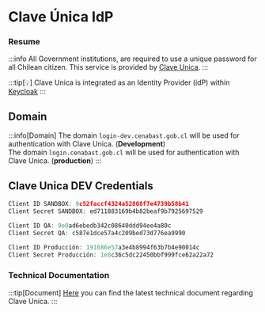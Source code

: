# Clave Única IdP

### Resume

:::info
All Government institutions, are required to use a unique password for all Chilean citizen. This service is provided by [Clave Unica](https://claveunica.cl/).
:::

:::tip[💡]
Clave Unica is integrated as an Identity Provider (idP) within [Keycloak](applications/keycloak.md)
:::

## Domain

:::info[Domain]
The domain `login-dev.cenabast.gob.cl` will be used for authentication with Clave Unica. (**Development**)\
The domain `login.cenabast.gob.cl` will be used for authentication with Clave Unica. (**production**)
:::

## Clave Unica DEV Credentials

```jsx
Client ID SANDBOX: 9c52faccf4324a52808f7e4739b58b41
Client Secret SANDBOX: ed711883169b4b82beaf9b7925697529

Client ID QA: 9e0ad6ebedb342c08640ddd94ee4a80c
Client Secret QA: c587e1dce57a4c209bed73d776ea9990
 
Client ID Producción: 191686e57a3e4b8994f63b7b4e90014c
Client Secret Producción: 1e8c36c5dc22450bbf999fce62a22a72
```

### Technical Documentation

:::tip[Document]
[Here](https://digital.gob.cl/transformacion-digital/estandares-y-guias/guia-tecnica-para-integracion-de-claveunica/) you can find the latest technical document regarding Clave Unica.
:::
